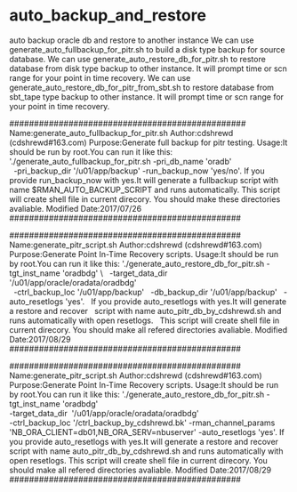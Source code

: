 # auto_backup_and_restore
auto backup oracle db and restore to another instance
We can use generate_auto_fullbackup_for_pitr.sh to build a disk type backup for source database.
We can use generate_auto_restore_db_for_pitr.sh to restore database from disk type backup to other instance.
It will prompt time or scn range for your point in time recovery.
We can use generate_auto_restore_db_for_pitr_from_sbt.sh to restore database from sbt_tape type backup to other instance.
It will prompt time or scn range for your point in time recovery.



################################################ 
Name:generate_auto_fullbackup_for_pitr.sh
Author:cdshrewd (cdshrewd#163.com)
Purpose:Generate full backup for pitr testing.
Usage:It should be run by root.You can run it like this:
 './generate_auto_fullbackup_for_pitr.sh -pri_db_name 'oradb' \
  -pri_backup_dir '/u01/app/backup' -run_backup_now 'yes/no'.
If you provide run_backup_now with yes.It will generate a fullbackup
script with name $RMAN_AUTO_BACKUP_SCRIPT and runs automatically.
This script will create shell file in current direcory.
You should make these directories avaliable.
Modified Date:2017/07/26
###############################################


###############################################
Name:generate_pitr_script.sh
Author:cdshrewd (cdshrewd#163.com)
Purpose:Generate Point In-Time Recovery scripts.
Usage:It should be run by root.You can run it like this:
'./generate_auto_restore_db_for_pitr.sh -tgt_inst_name 'oradbdg' \ 
  -target_data_dir  '/u01/app/oracle/oradata/oradbdg' \
  -ctrl_backup_loc '/u01/app/backup'
  -db_backup_dir '/u01/app/backup'
  -auto_resetlogs 'yes'.
  If you provide auto_resetlogs with yes.It will generate a restore and recover 
  script with name auto_pitr_db_by_cdshrewd.sh and runs automatically with open resetlogs.
  This script will create shell file in current direcory.
 You should make all refered directories avaliable.
Modified Date:2017/08/29
###############################################


###############################################
Name:generate_pitr_script.sh
Author:cdshrewd (cdshrewd#163.com)
Purpose:Generate Point In-Time Recovery scripts.
Usage:It should be run by root.You can run it like this:
'./generate_auto_restore_db_for_pitr.sh -tgt_inst_name 'oradbdg' \
 -target_data_dir  '/u01/app/oracle/oradata/oradbdg' \
 -ctrl_backup_loc '/ctrl_backup_by_cdshrewd.bk'
 -rman_channel_params 'NB_ORA_CLIENT=db01,NB_ORA_SERV=nbuserver'
 -auto_resetlogs 'yes'.
 If you provide auto_resetlogs with yes.It will generate a restore and recover 
 script with name auto_pitr_db_by_cdshrewd.sh and runs automatically with open resetlogs.
This script will create shell file in current direcory.
You should make all refered directories avaliable.
Modified Date:2017/08/29
###############################################
